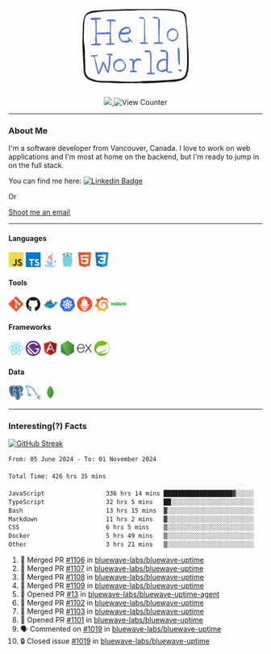 <div align="center">
    <img src="./img/hello_world.webp" height="200px" width="">
    <div>
        <a href="https://www.linkedin.com/in/ajhollid">
            <img src="https://img.shields.io/badge/LinkedIn-blue"/>
        </a>
        <img src="https://komarev.com/ghpvc/?username=ajhollid&color=yellow" alt="View Counter">
    </div>
</div>

---

### About Me

I'm a software developer from Vancouver, Canada. I love to work on web applications and I'm most at home on the backend, but I'm ready to jump in on the full stack.

You can find me here: [![Linkedin Badge](https://img.shields.io/badge/-ajhollid-blue?style=flat&logo=Linkedin&logoColor=white)](https://www.linkedin.com/in/ajhollid)

Or

[Shoot me an email](mailto:ajhollid@gmail.com)

---

#### Languages

<div>
    <img src="./img/devicons/javascript-original.svg" width=30 height=30 alt="JavaScript">
    <img src="/img/devicons/typescript-original.svg" width=30 height=30 alt="TypeScript">
    <img src="./img/devicons/java-original.svg" width=30 height=30 alt="Java">
    <img src="./img/devicons/go-original.svg" width=30 height=30 alt="Golang">
    <img src="./img/devicons/html5-original.svg" width=30 height=30 alt="HTML 5">
    <img src="./img/devicons/css3-original.svg" width=30 height=30 alt="CSS 3">
</div>

#### Tools

<div>
    <img src="./img/devicons/git-original.svg" width=30 height=30 alt="Git">
    <img src="./img/devicons/github-original.svg" width=30 height=30 alt="Github">
    <img src="./img/devicons/docker-original.svg" width=30 
    height=30 alt="Docker">
    <img src="./img/devicons/kubernetes-original.svg" width=30 height=30 alt="K8">
    <img src="./img/devicons/prometheus-original.svg" width=30 height=30 alt="Prometheus">
    <img src="./img/devicons/grafana-original.svg" width=30 height=30 alt="Grafana">
    <img src="./img/devicons/nginx-original.svg" width=30 height=30 alt="Nginx">
</div>

#### Frameworks

<div>
    <img src="./img/devicons/react-original.svg" width=30 height=30 alt="React">
    <img src="./img/devicons/gatsby-original.svg" width=30 height=30 alt="Gatsby">
    <img src="./img/devicons/angularjs-original.svg" width=30 height=30 alt="AngularJS">
    <img src="./img/devicons/nodejs-original.svg" width=30 height=30 alt="NodeJS">
    <img src="./img/devicons/express-original.svg" width=30 height=30 alt="Express">
    <img src="./img/devicons/spring-original.svg" width=30 height=30 alt="Spring">
</div>

#### Data

<div>
    <img src="./img/devicons/postgresql-original.svg" width=30 height=30 alt="Postgresql">
    <img src="./img/devicons/mysql-original.svg" width=30 height=30 alt="Mysql">
    <img src="./img/devicons/mongodb-original.svg" width=30 height=30 alt="MongoDB">
</div>

---

### Interesting(?) Facts

[![GitHub Streak](http://github-readme-streak-stats.herokuapp.com?user=ajhollid)](https://git.io/streak-stats)

 <!--START_SECTION:waka-->

```txt
From: 05 June 2024 - To: 01 November 2024

Total Time: 426 hrs 35 mins

JavaScript                 336 hrs 14 mins ███████████████████▓░░░░░   78.20 %
TypeScript                 32 hrs 5 mins   ██░░░░░░░░░░░░░░░░░░░░░░░   07.46 %
Bash                       13 hrs 15 mins  ▓░░░░░░░░░░░░░░░░░░░░░░░░   03.08 %
Markdown                   11 hrs 2 mins   ▓░░░░░░░░░░░░░░░░░░░░░░░░   02.57 %
CSS                        6 hrs 5 mins    ▒░░░░░░░░░░░░░░░░░░░░░░░░   01.42 %
Docker                     5 hrs 49 mins   ▒░░░░░░░░░░░░░░░░░░░░░░░░   01.36 %
Other                      3 hrs 21 mins   ▒░░░░░░░░░░░░░░░░░░░░░░░░   00.78 %
```

<!--END_SECTION:waka-->


<!--START_SECTION:activity-->
1. 🎉 Merged PR [#1106](https://github.com/bluewave-labs/bluewave-uptime/pull/1106) in [bluewave-labs/bluewave-uptime](https://github.com/bluewave-labs/bluewave-uptime)
2. 🎉 Merged PR [#1107](https://github.com/bluewave-labs/bluewave-uptime/pull/1107) in [bluewave-labs/bluewave-uptime](https://github.com/bluewave-labs/bluewave-uptime)
3. 🎉 Merged PR [#1108](https://github.com/bluewave-labs/bluewave-uptime/pull/1108) in [bluewave-labs/bluewave-uptime](https://github.com/bluewave-labs/bluewave-uptime)
4. 🎉 Merged PR [#1109](https://github.com/bluewave-labs/bluewave-uptime/pull/1109) in [bluewave-labs/bluewave-uptime](https://github.com/bluewave-labs/bluewave-uptime)
5. 💪 Opened PR [#13](https://github.com/bluewave-labs/bluewave-uptime-agent/pull/13) in [bluewave-labs/bluewave-uptime-agent](https://github.com/bluewave-labs/bluewave-uptime-agent)
6. 🎉 Merged PR [#1102](https://github.com/bluewave-labs/bluewave-uptime/pull/1102) in [bluewave-labs/bluewave-uptime](https://github.com/bluewave-labs/bluewave-uptime)
7. 🎉 Merged PR [#1103](https://github.com/bluewave-labs/bluewave-uptime/pull/1103) in [bluewave-labs/bluewave-uptime](https://github.com/bluewave-labs/bluewave-uptime)
8. 💪 Opened PR [#1101](https://github.com/bluewave-labs/bluewave-uptime/pull/1101) in [bluewave-labs/bluewave-uptime](https://github.com/bluewave-labs/bluewave-uptime)
9. 🗣 Commented on [#1019](https://github.com/bluewave-labs/bluewave-uptime/issues/1019#issuecomment-2449108965) in [bluewave-labs/bluewave-uptime](https://github.com/bluewave-labs/bluewave-uptime)
10. 🔒 Closed issue [#1019](https://github.com/bluewave-labs/bluewave-uptime/issues/1019) in [bluewave-labs/bluewave-uptime](https://github.com/bluewave-labs/bluewave-uptime)
<!--END_SECTION:activity-->
